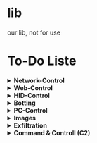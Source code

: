 # lib
our lib, not for use
# To-Do Liste

<details>
  <summary><b>Network-Control</b></summary>

  - [ ] get IP
  - [ ] get IP config
  - [ ] get open connections
  - [ ] speedtest
  - [ ] get firewall infos
  - [ ] open ports 
  - [ ] get free proxies

</details>

<details>
  <summary><b>Web-Control</b></summary>

  - [ ] open website
  - [ ] open rickrolle
  - [ ] close website
  - [ ] spam website
  - [ ] download webiste source code
  - [ ] inject js scripts
  - [ ] find hashes
  - [ ] get cookies
  - [ ] get history
  - [ ] get downloads with links
  - [ ] block websites

</details>

<details>
  <summary><b>HID-Control</b></summary>

  - [ ] keyboard emulate
  - [ ] mouse emulate
  - [ ] get keyboard Layout
  - [ ] execute Duckyscript

</details>

<details>
  <summary><b>Botting</b></summary>

  - [ ] kahoot bot
  - [ ] website bot basics
  - [ ] ddos module

</details>

<details>
  <summary><b>PC-Control</b></summary>

  - [ ] execute command
  - [ ] start applications
  - [ ] download a file
  - [ ] UAC bypass
  - [ ] elevate to System
  - [ ] upload files
  - [ ] get tree
  - [ ] get username
  - [ ] block process
  - [ ] keylogger
  - [ ] filter things
  - [ ] delete files
  - [ ] spam keys
  - [ ] move mouse
  - [ ] install apps
  - [ ] shutdown
  - [ ] get process list
  - [ ] blue screen of death
  - [ ] check admin
  - [ ] geo locate
  - [ ] fork bomb
  - [ ] ransomeware
  - [ ] read copy list
  - [ ] jumpscare
  - [ ] play mp3 file
  - [ ] turn on/off monitores

</details>

<details>
  <summary><b>Images</b></summary>

  - [x] take screenshot
  - [x] take webcam photo
  - [ ] remove background
  - [ ] replace pixel
  - [ ] down scale
  - [ ] compress 
  - [ ] convert
  - [ ] screen record

</details>

<details>
  <summary><b>Exfiltration</b></summary>

  - [ ] send to discord webhook
  - [ ] send email

</details>

<details>
  <summary><b>Command & Controll (C2)</b></summary>

  - [ ] Discord bot
  - [ ] Telegram bot

</details>
